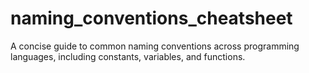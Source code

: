# naming_conventions_cheatsheet
A concise guide to common naming conventions across programming languages, including constants, variables, and functions.
